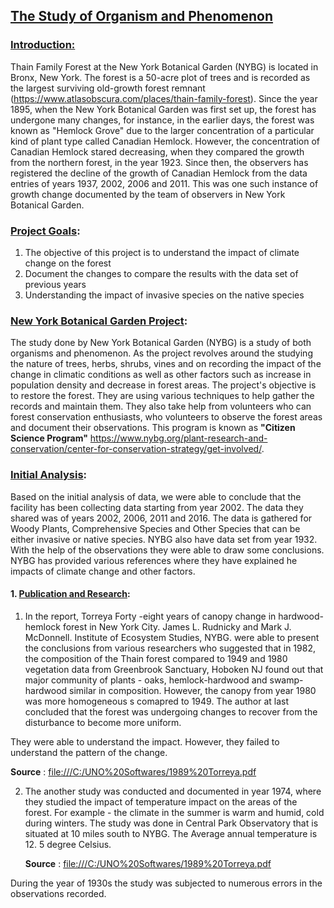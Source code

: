 ## <u>The Study of Organism and Phenomenon</u>

### <u>Introduction:</u>

Thain Family Forest at the New York Botanical Garden (NYBG) is located in Bronx, New York. The forest is a 50-acre plot of trees and is recorded as the largest surviving old-growth forest remnant (https://www.atlasobscura.com/places/thain-family-forest). Since the year 1895, when the New York Botanical Garden was first set up, the forest has undergone many changes, for instance, in the earlier days, the forest was known as "Hemlock Grove" due to the larger concentration of a particular kind of plant type called Canadian Hemlock. However, the concentration of Canadian Hemlock stared decreasing, when they compared the growth from the northern forest, in the year 1923. Since then, the observers has registered the decline of the growth of Canadian Hemlock from the data entries of years 1937, 2002, 2006 and 2011. This was one such instance of growth change documented by the team of observers in New York Botanical Garden.

### <u>Project Goals</u>:

1. The objective of this project is to understand the impact of climate change on the forest
2. Document the changes to compare the results with the data set of previous years
3. Understanding the impact of invasive species on the native species

### <u>New York Botanical Garden Project</u>:

The study done by New York Botanical Garden (NYBG) is a study of both organisms and phenomenon. As the project revolves around the studying the nature of trees, herbs, shrubs, vines and on recording the impact of the change in climatic conditions as well as other factors such as increase in population density and decrease in forest areas. The project's objective is to restore the forest. They are using various techniques to help gather the records and maintain them. They also take help from volunteers who can forest conservation enthusiasts, who volunteers to observe the forest areas and document their observations. This program is known as **"Citizen Science Program"** https://www.nybg.org/plant-research-and-conservation/center-for-conservation-strategy/get-involved/. 

### <u>Initial Analysis</u>:

Based on the initial analysis of data, we were able to conclude that the facility has been collecting data starting from year 2002. The data they shared was of years 2002, 2006, 2011 and 2016. The data is gathered for Woody Plants, Comprehensive Species and Other Species that can be either invasive or native species. NYBG also have data set from year 1932. With the help of the observations they were able to draw some conclusions. NYBG has provided various references where they have explained he impacts of climate change and other factors.

#### 1. <u>Publication and Research</u>: 

1. In the report, Torreya Forty -eight years of canopy change in hardwood-hemlock forest in New York City. James L. Rudnicky and Mark J. McDonnell. Institute of Ecosystem Studies, NYBG. were able to present the conclusions from various researchers who suggested that in 1982, the composition of the Thain forest compared to 1949 and 1980 vegetation data from Greenbrook Sanctuary, Hoboken NJ found out that major community of plants - oaks, hemlock-hardwood and swamp-hardwood similar in composition. However, the canopy from year 1980 was more homogeneous s comapred to 1949. The author at last concluded that the forest was undergoing  changes to recover from the disturbance to become more uniform. 

They were able to understand the impact. However, they failed to understand the pattern of the change.

**Source** : <u>file:///C:/UNO%20Softwares/1989%20Torreya.pdf</u>

2. The another study was conducted and documented in year 1974, where they studied the impact of temperature impact on the areas of the forest. For example - the climate in the summer is warm and humid, cold during winters. The study was done in Central Park Observatory that is situated at 10 miles south to NYBG. The Average annual temperature is 12. 5 degree Celsius.

   **Source** : <u>file:///C:/UNO%20Softwares/1989%20Torreya.pdf</u>

During the year of 1930s the study was subjected to numerous errors in the observations recorded. 
